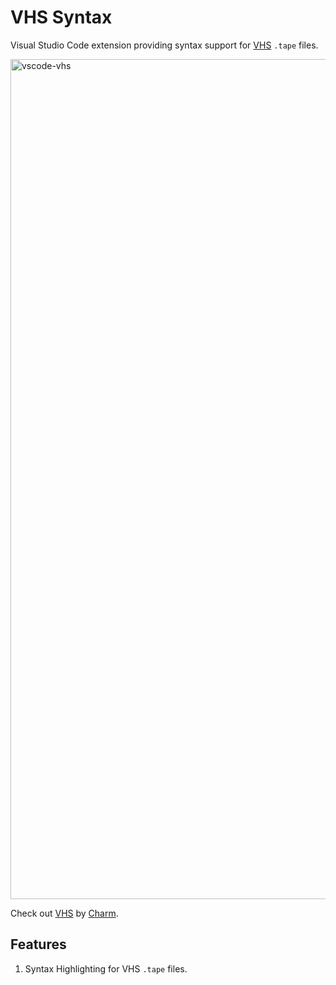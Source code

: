 # VHS Syntax

Visual Studio Code extension providing syntax support for [VHS](https://github.com/charmbracelet/vhs) `.tape` files.

<img width="1344" alt="vscode-vhs" src="https://user-images.githubusercontent.com/10350864/198852360-01e2c56c-06ae-482e-b847-8761bf45e925.png">


Check out [VHS](https://github.com/charmbracelet/vhs) by [Charm](https://charm.sh/).



## Features

1. Syntax Highlighting for VHS `.tape` files.
